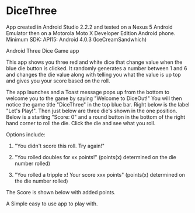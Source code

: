# DiceThree
App created in Android Studio 2.2.2 and tested on a Nexus 5 Android Emulator then on a Motorola Moto X Developer Edition Android phone. 
Minimum SDK: API15: Android 4.0.3 (IceCreamSandwhich)

Android Three Dice Game app

This app shows you three red and white dice that change value when the blue die button is clicked.
It randomly generates a number between 1 and 6 and changes the die value along with telling you what the value is up top and gives you your score based on the roll.

The app launches and a Toast message pops up from the bottom to welcome you to the game by saying "Welcome to DiceOut!"
You will then notice the game title "DiceThree" in the top blue bar. 
Right below is the label "Let's Play!". Then just below are three die's shown in the one position.
Below is a starting "Score: 0" and a round button in the bottom of the right hand corner to roll the die.
Click the die and see what you roll.

Options include:

1. "You didn't score this roll. Try again!"

2. "You rolled doubles for xx points!" (points(x) determined on the die number rolled)

3. "You rolled a tripple x! Your score xxx points" (points(x) determined on the die number rolled)

The Score is shown below with added points.

A Simple easy to use app to play with.
